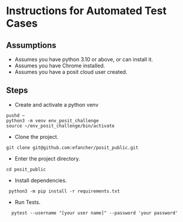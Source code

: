 # Instructions for Automated Test Cases

## Assumptions

* Assumes you have python 3.10 or above, or can install it.
* Assumes you have Chrome installed.
* Assumes you have a posit cloud user created.

## Steps

* Create and activate a python venv

```
pushd ~
python3 -m venv env_posit_challenge
source ~/env_posit_challenge/bin/activate
```

* Clone the project.
```
git clone git@github.com:efancher/posit_public.git
```

* Enter the project directory.

```
cd posit_public
```

* Install dependencies.

```
 python3 -m pip install -r requirements.txt
```

* Run Tests.

```
  pytest --username "[your user name]" --password 'your password'
```
